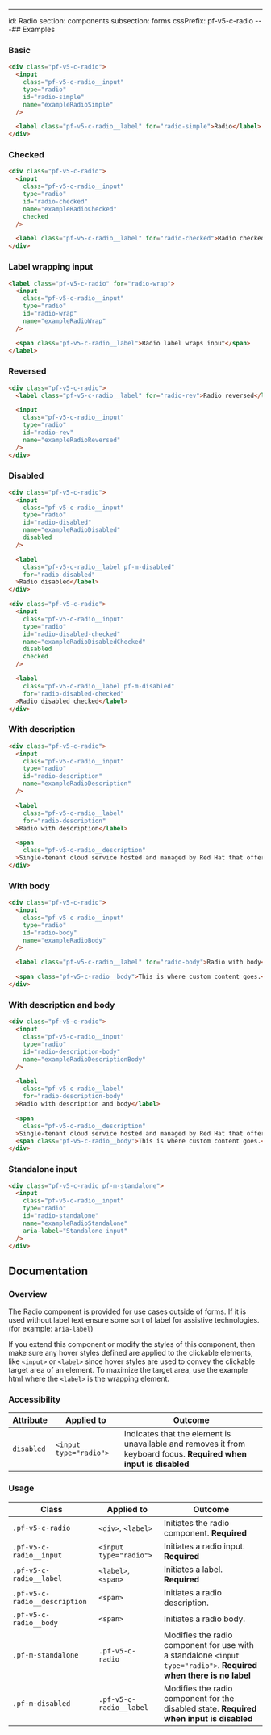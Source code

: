 ---
id: Radio
section: components
subsection: forms
cssPrefix: pf-v5-c-radio
---## Examples

### Basic

```html
<div class="pf-v5-c-radio">
  <input
    class="pf-v5-c-radio__input"
    type="radio"
    id="radio-simple"
    name="exampleRadioSimple"
  />

  <label class="pf-v5-c-radio__label" for="radio-simple">Radio</label>
</div>

```

### Checked

```html
<div class="pf-v5-c-radio">
  <input
    class="pf-v5-c-radio__input"
    type="radio"
    id="radio-checked"
    name="exampleRadioChecked"
    checked
  />

  <label class="pf-v5-c-radio__label" for="radio-checked">Radio checked</label>
</div>

```

### Label wrapping input

```html
<label class="pf-v5-c-radio" for="radio-wrap">
  <input
    class="pf-v5-c-radio__input"
    type="radio"
    id="radio-wrap"
    name="exampleRadioWrap"
  />

  <span class="pf-v5-c-radio__label">Radio label wraps input</span>
</label>

```

### Reversed

```html
<div class="pf-v5-c-radio">
  <label class="pf-v5-c-radio__label" for="radio-rev">Radio reversed</label>

  <input
    class="pf-v5-c-radio__input"
    type="radio"
    id="radio-rev"
    name="exampleRadioReversed"
  />
</div>

```

### Disabled

```html
<div class="pf-v5-c-radio">
  <input
    class="pf-v5-c-radio__input"
    type="radio"
    id="radio-disabled"
    name="exampleRadioDisabled"
    disabled
  />

  <label
    class="pf-v5-c-radio__label pf-m-disabled"
    for="radio-disabled"
  >Radio disabled</label>
</div>

<div class="pf-v5-c-radio">
  <input
    class="pf-v5-c-radio__input"
    type="radio"
    id="radio-disabled-checked"
    name="exampleRadioDisabledChecked"
    disabled
    checked
  />

  <label
    class="pf-v5-c-radio__label pf-m-disabled"
    for="radio-disabled-checked"
  >Radio disabled checked</label>
</div>

```

### With description

```html
<div class="pf-v5-c-radio">
  <input
    class="pf-v5-c-radio__input"
    type="radio"
    id="radio-description"
    name="exampleRadioDescription"
  />

  <label
    class="pf-v5-c-radio__label"
    for="radio-description"
  >Radio with description</label>

  <span
    class="pf-v5-c-radio__description"
  >Single-tenant cloud service hosted and managed by Red Hat that offers high-availability enterprise-grade clusters in a virtual private cloud on AWS od GCP.</span>
</div>

```

### With body

```html
<div class="pf-v5-c-radio">
  <input
    class="pf-v5-c-radio__input"
    type="radio"
    id="radio-body"
    name="exampleRadioBody"
  />

  <label class="pf-v5-c-radio__label" for="radio-body">Radio with body</label>

  <span class="pf-v5-c-radio__body">This is where custom content goes.</span>
</div>

```

### With description and body

```html
<div class="pf-v5-c-radio">
  <input
    class="pf-v5-c-radio__input"
    type="radio"
    id="radio-description-body"
    name="exampleRadioDescriptionBody"
  />

  <label
    class="pf-v5-c-radio__label"
    for="radio-description-body"
  >Radio with description and body</label>

  <span
    class="pf-v5-c-radio__description"
  >Single-tenant cloud service hosted and managed by Red Hat that offers high-availability enterprise-grade clusters in a virtual private cloud on AWS od GCP.</span>
  <span class="pf-v5-c-radio__body">This is where custom content goes.</span>
</div>

```

### Standalone input

```html
<div class="pf-v5-c-radio pf-m-standalone">
  <input
    class="pf-v5-c-radio__input"
    type="radio"
    id="radio-standalone"
    name="exampleRadioStandalone"
    aria-label="Standalone input"
  />
</div>

```

## Documentation

### Overview

The Radio component is provided for use cases outside of forms. If it is used without label text ensure some sort of label for assistive technologies. (for example: `aria-label`)

If you extend this component or modify the styles of this component, then make sure any hover styles defined are applied to the clickable elements, like `<input>` or `<label>` since hover styles are used to convey the clickable target area of an element. To maximize the target area, use the example html where the `<label>` is the wrapping element.

### Accessibility

| Attribute | Applied to | Outcome |
| -- | -- | -- |
| `disabled` | `<input type="radio">` | Indicates that the element is unavailable and removes it from keyboard focus. **Required when input is disabled** |

### Usage

| Class | Applied to | Outcome |
| -- | -- | -- |
| `.pf-v5-c-radio` | `<div>`, `<label>` |  Initiates the radio component. **Required**  |
| `.pf-v5-c-radio__input` | `<input type="radio">` |  Initiates a radio input. **Required**  |
| `.pf-v5-c-radio__label` | `<label>`, `<span>` |  Initiates a label. **Required**  |
| `.pf-v5-c-radio__description` | `<span>` | Initiates a radio description. |
| `.pf-v5-c-radio__body` | `<span>` | Initiates a radio body. |
| `.pf-m-standalone` | `.pf-v5-c-radio` |  Modifies the radio component for use with a standalone `<input type="radio">`. **Required when there is no label** |
| `.pf-m-disabled` | `.pf-v5-c-radio__label` |  Modifies the radio component for the disabled state. **Required when input is disabled** |
